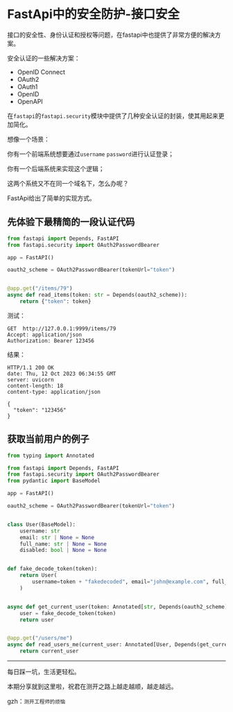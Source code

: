 # FastApi中的安全防护-接口安全

接口的安全性、身份认证和授权等问题，在fastapi中也提供了非常方便的解决方案。

安全认证的一些解决方案：

- OpenID Connect
- OAuth2
- OAuth1
- OpenID
- OpenAPI

在`fastapi`的`fastapi.security`模块中提供了几种安全认证的封装，使其用起来更加简化。

想像一个场景：

你有一个前端系统想要通过`username` `password`进行认证登录；

你有一个后端系统来实现这个逻辑；

这两个系统又不在同一个域名下，怎么办呢？  

FastApi给出了简单的实现方式。

## 先体验下最精简的一段认证代码

```python
from fastapi import Depends, FastAPI
from fastapi.security import OAuth2PasswordBearer

app = FastAPI()

oauth2_scheme = OAuth2PasswordBearer(tokenUrl="token")


@app.get("/items/79")
async def read_items(token: str = Depends(oauth2_scheme)):
    return {"token": token}
```

测试：  
```
GET  http://127.0.0.1:9999/items/79
Accept: application/json
Authorization: Bearer 123456
```
结果：
```
HTTP/1.1 200 OK
date: Thu, 12 Oct 2023 06:34:55 GMT
server: uvicorn
content-length: 18
content-type: application/json

{
  "token": "123456"
}
```

## 获取当前用户的例子

```python
from typing import Annotated

from fastapi import Depends, FastAPI
from fastapi.security import OAuth2PasswordBearer
from pydantic import BaseModel

app = FastAPI()

oauth2_scheme = OAuth2PasswordBearer(tokenUrl="token")


class User(BaseModel):
    username: str
    email: str | None = None
    full_name: str | None = None
    disabled: bool | None = None


def fake_decode_token(token):
    return User(
        username=token + "fakedecoded", email="john@example.com", full_name="John Doe"
    )


async def get_current_user(token: Annotated[str, Depends(oauth2_scheme)]):
    user = fake_decode_token(token)
    return user


@app.get("/users/me")
async def read_users_me(current_user: Annotated[User, Depends(get_current_user)]):
    return current_user
```

***

每日踩一坑，生活更轻松。

本期分享就到这里啦，祝君在测开之路上越走越顺，越走越远。

gzh：`测开工程师的烦恼`
